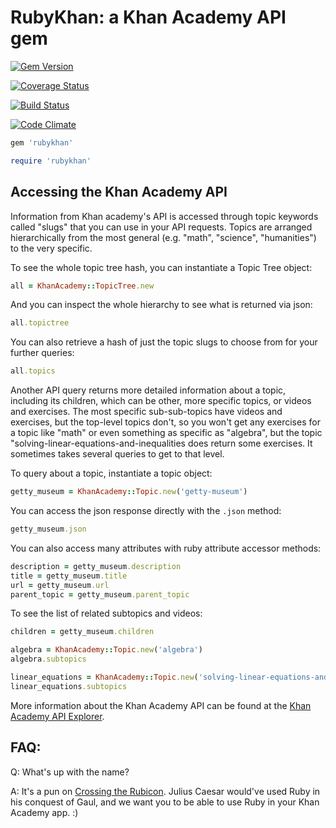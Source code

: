 # RubyKhan: a Khan Academy API gem


[![Gem Version](https://badge.fury.io/rb/rubykhan.png)](http://badge.fury.io/rb/rubykhan)

[![Coverage Status](https://coveralls.io/repos/abigezunt/rubykhan/badge.png)](https://coveralls.io/r/abigezunt/rubykhan)

[![Build Status](https://travis-ci.org/abigezunt/rubykhan.png?branch=master)](https://travis-ci.org/abigezunt/rubykhan)

[![Code Climate](https://codeclimate.com/github/abigezunt/rubykhan.png)](https://codeclimate.com/github/abigezunt/rubykhan)

```ruby
gem 'rubykhan'
```

```ruby
require 'rubykhan'
```

## Accessing the Khan Academy API

Information from Khan academy's API is accessed through topic keywords called "slugs" that you can use in your API requests.  Topics are arranged hierarchically from the most general (e.g. "math", "science", "humanities") to the very specific. 

To see the whole topic tree hash, you can instantiate a Topic Tree object:

```ruby
all = KhanAcademy::TopicTree.new
```

And you can inspect the whole hierarchy to see what is returned via json:

```ruby
all.topictree
```

You can also retrieve a hash of just the topic slugs to choose from for your further queries:

```ruby
all.topics
```

Another API query returns more detailed information about a topic, including its children, which can be other, more specific topics, or videos and exercises.  The most specific sub-sub-topics have videos and exercises, but the top-level topics don't, so you won't get any exercises for a topic like "math" or even something as specific as "algebra", but the topic "solving-linear-equations-and-inequalities does return some exercises.  It sometimes takes several queries to get to that level.

To query about a topic, instantiate a topic object:

```ruby
getty_museum = KhanAcademy::Topic.new('getty-museum')
```

You can access the json response directly with the `.json` method:

```ruby
getty_museum.json
```

You can also access many attributes with ruby attribute accessor methods:

```ruby
description = getty_museum.description
title = getty_museum.title
url = getty_museum.url
parent_topic = getty_museum.parent_topic
```

To see the list of related subtopics and videos:

```ruby
children = getty_museum.children
```

```ruby
algebra = KhanAcademy::Topic.new('algebra')
algebra.subtopics
```

```ruby
linear_equations = KhanAcademy::Topic.new('solving-linear-equations-and-inequalities')
linear_equations.subtopics
```

More information about the Khan Academy API can be found at the [Khan Academy API Explorer](http://api-explorer.khanacademy.org/api/v1/).

## FAQ: 

Q: What's up with the name?

A: It's a pun on [Crossing the Rubicon](https://www.khanacademy.org/humanities/history/ancient-medieval/Ancient/v/a-tour-through-ancient-rome-in-320-c-e).  Julius Caesar would've used Ruby in his conquest of Gaul, and we want you to be able to use Ruby in your  Khan Academy app.  :)